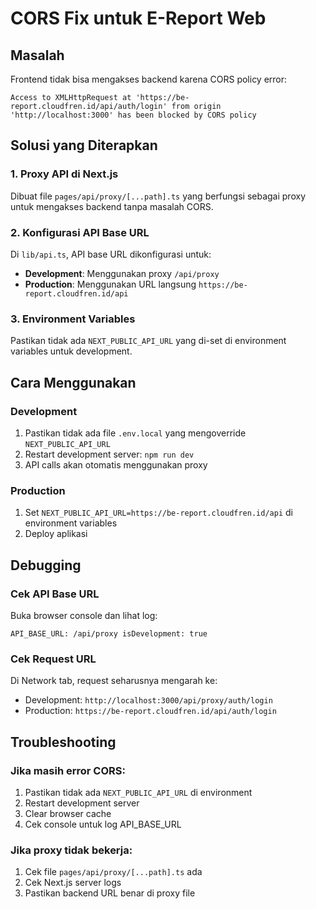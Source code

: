 # CORS Fix untuk E-Report Web

## Masalah

Frontend tidak bisa mengakses backend karena CORS policy error:

```
Access to XMLHttpRequest at 'https://be-report.cloudfren.id/api/auth/login' from origin 'http://localhost:3000' has been blocked by CORS policy
```

## Solusi yang Diterapkan

### 1. Proxy API di Next.js

Dibuat file `pages/api/proxy/[...path].ts` yang berfungsi sebagai proxy untuk mengakses backend tanpa masalah CORS.

### 2. Konfigurasi API Base URL

Di `lib/api.ts`, API base URL dikonfigurasi untuk:

- **Development**: Menggunakan proxy `/api/proxy`
- **Production**: Menggunakan URL langsung `https://be-report.cloudfren.id/api`

### 3. Environment Variables

Pastikan tidak ada `NEXT_PUBLIC_API_URL` yang di-set di environment variables untuk development.

## Cara Menggunakan

### Development

1. Pastikan tidak ada file `.env.local` yang mengoverride `NEXT_PUBLIC_API_URL`
2. Restart development server: `npm run dev`
3. API calls akan otomatis menggunakan proxy

### Production

1. Set `NEXT_PUBLIC_API_URL=https://be-report.cloudfren.id/api` di environment variables
2. Deploy aplikasi

## Debugging

### Cek API Base URL

Buka browser console dan lihat log:

```
API_BASE_URL: /api/proxy isDevelopment: true
```

### Cek Request URL

Di Network tab, request seharusnya mengarah ke:

- Development: `http://localhost:3000/api/proxy/auth/login`
- Production: `https://be-report.cloudfren.id/api/auth/login`

## Troubleshooting

### Jika masih error CORS:

1. Pastikan tidak ada `NEXT_PUBLIC_API_URL` di environment
2. Restart development server
3. Clear browser cache
4. Cek console untuk log API_BASE_URL

### Jika proxy tidak bekerja:

1. Cek file `pages/api/proxy/[...path].ts` ada
2. Cek Next.js server logs
3. Pastikan backend URL benar di proxy file
